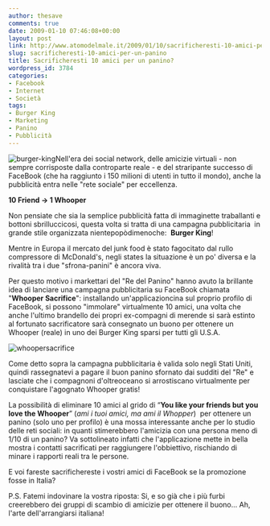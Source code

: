 ```yaml
---
author: thesave
comments: true
date: 2009-01-10 07:46:08+00:00
layout: post
link: http://www.atomodelmale.it/2009/01/10/sacrificheresti-10-amici-per-un-panino/
slug: sacrificheresti-10-amici-per-un-panino
title: Sacrificheresti 10 amici per un panino?
wordpress_id: 3784
categories:
- Facebook
- Internet
- Società
tags:
- Burger King
- Marketing
- Panino
- Pubblicità
---
```


![burger-king](http://www.atomodelmale.it/wp-content/uploads/2009/01/burger-king.jpg)Nell'era dei social network, delle amicizie virtuali - non sempre corrisposte dalla controparte reale - e del straripante successo di FaceBook (che ha raggiunto i 150 milioni di utenti in tutto il mondo), anche la pubblicità entra nelle "rete sociale" per eccellenza.

**10 Friend -> 1 Whooper**

Non pensiate che sia la semplice pubblicità fatta di immaginette traballanti e bottoni sbrilluccicosi, questa volta si tratta di una campagna pubblicitaria  in grande stile organizzata nientepopòdimenoche:  **Burger King**!

Mentre in Europa il mercato del junk food è stato fagocitato dal rullo compressore di McDonald's, negli states la situazione è un po' diversa e la rivalità tra i due "sfrona-panini" è ancora viva.

Per questo motivo i markettari del "Re del Panino" hanno avuto la brillante idea di lanciare una campagna pubblicitaria su FaceBook chiamata "**Whooper Sacrifice**": installando un'applicazioncina sul proprio profilo di FaceBook, si possono "immolare" virtualmente 10 amici, una volta che anche l'ultimo brandello dei propri ex-compagni di merende si sarà estinto al fortunato sacrificatore sarà consegnato un buono per ottenere un Whooper (reale) in uno dei Burger King sparsi per tutti gli U.S.A.

![whoopersacrifice](http://www.atomodelmale.it/wp-content/uploads/2009/01/whoopersacrifice.jpg)

Come detto sopra la campagna pubblicitaria è valida solo negli Stati Uniti, quindi rassegnatevi a pagare il buon panino sfornato dai sudditi del "Re" e lasciate che i compagnoni d'oltreoceano si arrostiscano virtualmente per conquistare l'agognato Whooper gratis!<!-- more -->

La possibilità di eliminare 10 amici al grido di “**You like your friends but you love the Whooper**” (_ami i tuoi amici, ma ami il Whopper_)  per ottenere un panino (solo uno per profilo) è una mossa interessante anche per lo studio delle reti sociali: in quanti stimerebbero l'amicizia con una persona meno di 1/10 di un panino?
Va sottolineato infatti che l'applicazione mette in bella mostra i contatti sacrificati per raggiungere l'obbiettivo, rischiando di minare i rapporti reali tra le persone.

E voi fareste sacrifichereste i vostri amici di FaceBook se la promozione fosse in Italia?  

P.S. Fatemi indovinare la vostra riposta: Si, e so già che i più furbi creerebbero dei gruppi di scambio di amicizie per ottenere il buono... Ah, l'arte dell'arrangiarsi italiana!
